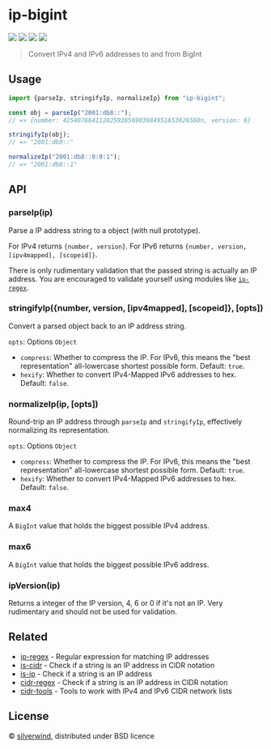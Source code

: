 # ip-bigint
[![](https://img.shields.io/npm/v/ip-bigint.svg?style=flat)](https://www.npmjs.org/package/ip-bigint) [![](https://img.shields.io/npm/dm/ip-bigint.svg)](https://www.npmjs.org/package/ip-bigint) [![](https://img.shields.io/bundlephobia/minzip/ip-bigint.svg)](https://bundlephobia.com/package/ip-bigint) [![](https://packagephobia.com/badge?p=ip-bigint)](https://packagephobia.com/result?p=ip-bigint)

> Convert IPv4 and IPv6 addresses to and from BigInt

## Usage

```js
import {parseIp, stringifyIp, normalizeIp} from "ip-bigint";

const obj = parseIp("2001:db8::");
// => {number: 42540766411282592856903984951653826560n, version: 6}

stringifyIp(obj);
// => "2001:db8::"

normalizeIp("2001:db8::0:0:1");
// => "2001:db8::1"
```

## API

### parseIp(ip)

Parse a IP address string to a object (with null prototype).

For IPv4 returns `{number, version}`.
For IPv6 returns `{number, version, [ipv4mapped], [scopeid]}`.

There is only rudimentary validation that the passed string is actually an IP address. You are encouraged to validate yourself using modules like [`ip-regex`](https://github.com/sindresorhus/ip-regex).

### stringifyIp({number, version, [ipv4mapped], [scopeid]}, [opts])

Convert a parsed object back to an IP address string.

`opts`: Options `Object`
  - `compress`: Whether to compress the IP. For IPv6, this means the "best representation" all-lowercase shortest possible form. Default: `true`.
  - `hexify`: Whether to convert IPv4-Mapped IPv6 addresses to hex. Default: `false`.

### normalizeIp(ip, [opts])

Round-trip an IP address through `parseIp` and `stringifyIp`, effectively normalizing its representation.

`opts`: Options `Object`
  - `compress`: Whether to compress the IP. For IPv6, this means the "best representation" all-lowercase shortest possible form. Default: `true`.
  - `hexify`: Whether to convert IPv4-Mapped IPv6 addresses to hex. Default: `false`.

### max4

A `BigInt` value that holds the biggest possible IPv4 address.

### max6

A `BigInt` value that holds the biggest possible IPv6 address.

### ipVersion(ip)

Returns a integer of the IP version, 4, 6 or 0 if it's not an IP. Very rudimentary and should not be used for validation.

## Related

- [ip-regex](https://github.com/sindresorhus/ip-regex) - Regular expression for matching IP addresses
- [is-cidr](https://github.com/silverwind/is-cidr) - Check if a string is an IP address in CIDR notation
- [is-ip](https://github.com/sindresorhus/is-ip) - Check if a string is an IP address
- [cidr-regex](https://github.com/silverwind/cidr-regex) - Check if a string is an IP address in CIDR notation
- [cidr-tools](https://github.com/silverwind/cidr-tools) - Tools to work with IPv4 and IPv6 CIDR network lists

## License

© [silverwind](https://github.com/silverwind), distributed under BSD licence
